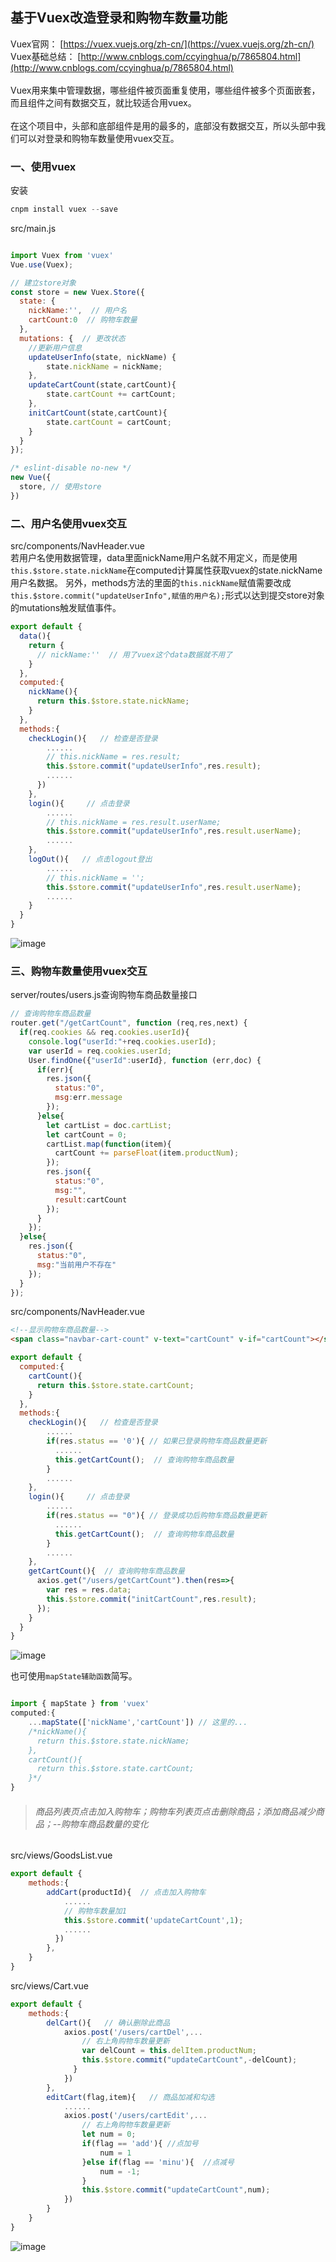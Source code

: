 ## 基于Vuex改造登录和购物车数量功能


Vuex官网： [https://vuex.vuejs.org/zh-cn/](https://vuex.vuejs.org/zh-cn/) <br>
Vuex基础总结： [http://www.cnblogs.com/ccyinghua/p/7865804.html](http://www.cnblogs.com/ccyinghua/p/7865804.html)
<br><br>
Vuex用来集中管理数据，哪些组件被页面重复使用，哪些组件被多个页面嵌套，而且组件之间有数据交互，就比较适合用vuex。
<br><br>
在这个项目中，头部和底部组件是用的最多的，底部没有数据交互，所以头部中我们可以对登录和购物车数量使用vuex交互。

### 一、使用vuex

安装

```javascript
cnpm install vuex --save

```
src/main.js

```javascript

import Vuex from 'vuex'
Vue.use(Vuex);

// 建立store对象
const store = new Vuex.Store({
  state: {
    nickName:'',  // 用户名
    cartCount:0  // 购物车数量
  },
  mutations: {  // 更改状态
    //更新用户信息
    updateUserInfo(state, nickName) {
        state.nickName = nickName;
    },
    updateCartCount(state,cartCount){
        state.cartCount += cartCount;
    },
    initCartCount(state,cartCount){
        state.cartCount = cartCount;
    }
  }
});

/* eslint-disable no-new */
new Vue({
  store, // 使用store
})

```

### 二、用户名使用vuex交互

src/components/NavHeader.vue
<br>
若用户名使用数据管理，data里面nickName用户名就不用定义，而是使用`this.$store.state.nickName`在computed计算属性获取vuex的state.nickName用户名数据。
另外，methods方法的里面的`this.nickName`赋值需要改成`this.$store.commit("updateUserInfo",赋值的用户名);`形式以达到提交store对象的mutations触发赋值事件。

```javascript
export default {
  data(){
    return {
      // nickName:''  // 用了vuex这个data数据就不用了
    }
  },
  computed:{
    nickName(){
      return this.$store.state.nickName;
    }
  },
  methods:{
    checkLogin(){   // 检查是否登录
        ......
        // this.nickName = res.result;
        this.$store.commit("updateUserInfo",res.result);
        ......
      })
    },
    login(){     // 点击登录
        ......
        // this.nickName = res.result.userName;
        this.$store.commit("updateUserInfo",res.result.userName);
        ......
    },
    logOut(){   // 点击logout登出
        ......
        // this.nickName = '';
        this.$store.commit("updateUserInfo",res.result.userName);
        ......
    }
  }
}

```
![image](https://github.com/ccyinghua/vue-node-mongodb-project/blob/master/resource/readme/15/1.jpg?raw=true)

### 三、购物车数量使用vuex交互

server/routes/users.js查询购物车商品数量接口

```javascript
// 查询购物车商品数量
router.get("/getCartCount", function (req,res,next) {
  if(req.cookies && req.cookies.userId){
    console.log("userId:"+req.cookies.userId);
    var userId = req.cookies.userId;
    User.findOne({"userId":userId}, function (err,doc) {
      if(err){
        res.json({
          status:"0",
          msg:err.message
        });
      }else{
        let cartList = doc.cartList;
        let cartCount = 0;
        cartList.map(function(item){
          cartCount += parseFloat(item.productNum);
        });
        res.json({
          status:"0",
          msg:"",
          result:cartCount
        });
      }
    });
  }else{
    res.json({
      status:"0",
      msg:"当前用户不存在"
    });
  }
});
```
src/components/NavHeader.vue

```html
<!--显示购物车商品数量-->
<span class="navbar-cart-count" v-text="cartCount" v-if="cartCount"></span>
```

```javascript
export default {
  computed:{
    cartCount(){
      return this.$store.state.cartCount;
    }
  },
  methods:{
    checkLogin(){   // 检查是否登录
        ......
        if(res.status == '0'){ // 如果已登录购物车商品数量更新
          ......
          this.getCartCount();  // 查询购物车商品数量
        }
        ......
    },
    login(){     // 点击登录
        ......
        if(res.status == "0"){ // 登录成功后购物车商品数量更新
          ......
          this.getCartCount();  // 查询购物车商品数量
        }
        ......
    },
    getCartCount(){  // 查询购物车商品数量
      axios.get("/users/getCartCount").then(res=>{
        var res = res.data;
        this.$store.commit("initCartCount",res.result);
      });
    }
  }
}

```
![image](https://github.com/ccyinghua/vue-node-mongodb-project/blob/master/resource/readme/15/2.jpg?raw=true)

也可使用`mapState辅助函数`简写。

```javascript

import { mapState } from 'vuex'
computed:{
    ...mapState(['nickName','cartCount']) // 这里的...
    /*nickName(){
      return this.$store.state.nickName;
    },
    cartCount(){
      return this.$store.state.cartCount;
    }*/
}

```

> ###### 商品列表页点击加入购物车；购物车列表页点击删除商品；添加商品减少商品；--购物车商品数量的变化

src/views/GoodsList.vue

```javascript
export default {
    methods:{
        addCart(productId){  // 点击加入购物车
            ......
            // 购物车数量加1
            this.$store.commit('updateCartCount',1);
            ......
          })
        },
    }
}

```
src/views/Cart.vue

```javascript
export default {
    methods:{
        delCart(){   // 确认删除此商品
            axios.post('/users/cartDel',...
                // 右上角购物车数量更新
                var delCount = this.delItem.productNum;
                this.$store.commit("updateCartCount",-delCount);
              }
            })
        },
        editCart(flag,item){   // 商品加减和勾选
            ......
            axios.post('/users/cartEdit',...
                // 右上角购物车数量更新
                let num = 0;
                if(flag == 'add'){ //点加号
                    num = 1
                }else if(flag == 'minu'){  //点减号
                    num = -1;
                }
                this.$store.commit("updateCartCount",num);
            })
        }
    }
}

```
![image](https://github.com/ccyinghua/vue-node-mongodb-project/blob/master/resource/readme/15/3.jpg?raw=true)












